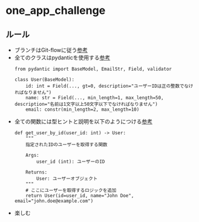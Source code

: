 # one_app_challenge

## ルール
* ブランチはGit-flowに従う[参考](https://qiita.com/KosukeSone/items/514dd24828b485c69a05)
* 全てのクラスはpydanticを使用する[参考](https://zenn.dev/taka256/articles/c7213c359dd2cf)
    ```
    from pydantic import BaseModel, EmailStr, Field, validator

    class User(BaseModel):
        id: int = Field(..., gt=0, description="ユーザーIDは正の整数でなければなりません")
        name: str = Field(..., min_length=1, max_length=50, description="名前は1文字以上50文字以下でなければなりません")
        email: constr(min_length=2, max_length=10)
    ```
* 全ての関数には型ヒントと説明を以下のようにつける[参考](https://zenn.dev/taka256/articles/c7213c359dd2cf)
    ```
    def get_user_by_id(user_id: int) -> User:
        """
        指定されたIDのユーザーを取得する関数

        Args:
            user_id (int): ユーザーのID

        Returns:
            User: ユーザーオブジェクト
        """
        # ここにユーザーを取得するロジックを追加
        return User(id=user_id, name="John Doe", email="john.doe@example.com")
    ```
* 楽しむ 